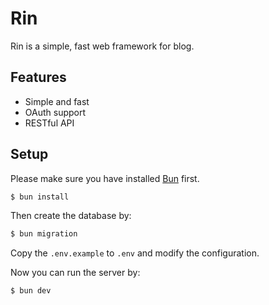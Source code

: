 # Rin
Rin is a simple, fast web framework for blog.

## Features
- Simple and fast
- OAuth support
- RESTful API

## Setup
Please make sure you have installed [Bun](https://bun.sh/) first.
```bash
$ bun install
```

Then create the database by:
```bash
$ bun migration
```

Copy the `.env.example` to `.env` and modify the configuration.

Now you can run the server by:
```bash
$ bun dev
```